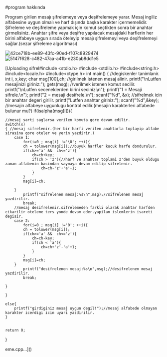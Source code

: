 #program hakkında
 
Program girilen mesajı şifrelemeye veya 
deşifrelemeye yarar. 
Mesaj ingiliz alfabesine uygun olmalı ve harf 
dışında başka karakter içermemelidir.
Şifreleme ve deşifreleme yapmak için komut 
seçtikten sonra bir anahtar girmelisiniz. 
Anahtar şifre veya deşifre yapılacak mesajdaki
harflerin her birini alfabeye uygun sırada 
öteleyip mesajı şifrelemeyi veya deşifrelemeyi
sağlar.(sezar şifreleme algoritması)

![42ce718b-ee89-43fc-90ed-f107c8929474](https://github.com/semacakir08/sifreleme/assets/153114298/64f87e33-f71a-422c-9544-0043a05a1530)
![5147f628-c482-47aa-a41b-e230ab8dd1e5](https://github.com/semacakir08/sifreleme/assets/153114298/d38c2403-b78b-4a1d-9e68-bf33e5f5e648)

[Uploading sifrel#include <stdio.h>
#include <stdlib.h>
#include<string.h>
#include<locale.h>
#include<ctype.h>
int main()
{   //degiskenler tanimlanir.
	int i, x,key;
	char msg[100],ch;
	//girilmek istenen mesaj alinir.
	printf("\nLutfen mesajinizi giriniz:");
	gets(msg);
	//verilmek istenen komut secilir.
	printf("\nLutfen seceneklerden birini seciniz:\n");
	printf("1 = Mesaji sifrele.\n");
	printf("2 = mesaji desifrele.\n");
	scanf("%d", &x);
	//sifrelmek icin bir anahtar degeri girilir.
	printf("Lutfen anahtar giriniz:");
	scanf("%d",&key);
	//mesajin alfabeye uygunlugu kontrol edilir.(mesajin karakterleri alfabede bulunur mu?)
	if(isalpha(msg[i])){
	
	//mesaj sarti saglarsa verilen komuta gore devam edilir.
	switch(x)
	{ //mesaj sifrelenir.(her bir harfi verilen anahtarla toplayip alfabe sirasina gore oteler ve yerin yazdirir.)
		case 1:
			for(i=0 ; msg[i] !='\0'; ++i){
			ch = tolower(msg[i]);//buyuk harfler kucuk harfe dondurulur.
			if(ch>='a' &&  ch<='z'){
				ch=ch+key;
				if(ch > 'z'){//harf ve anahtar toplami z'den buyuk oldugu zaman alfabenin basindan saymaya devam edilip sifrelenir.
					ch=ch-'z'+'a'-1;
				}
			}
			msg[i]=ch;
		
		}
			printf("sifrelenen mesaj:%s\n",msg);//sifrelenen mesaj yazdirilir.
			break;
		//mesaj desifrelenir.sifrelemeden farkli olarak anahtar harfden cikarilir oteleme ters yonde devam eder.yapilan islemlerin isareti degisir.	
		case 2:
			for(i=0 ; msg[i] !='0'; ++i){
			ch = tolower(msg[i]);
			if(ch>='a' &&  ch<='z'){
				ch=ch-key;
				if(ch < 'a'){
					ch=ch+'z'-'a'+1;
				}
			}
			msg[i]=ch;
		}
			printf("desifrelenen mesaj:%s\n",msg);//desifrelenen mesaj yazdirilir.
			break;
			
	}

	}
	
	else{
		printf("girdiginiz mesaj uygun degil!");//mesaj alfabede olmayan karakter icerdigi icin uyari yazdirilir.
	}
   
    
   	return 0;
}

eme.cpp…]()


